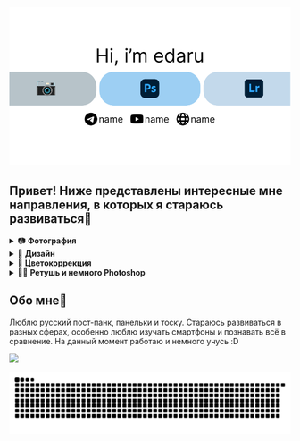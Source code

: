 ![](https://github.com/eddaru/ed_gif/blob/main/Flow%204%40512p-25fps.gif)

## Привет! Ниже представлены интересные мне направления, в которых я стараюсь развиваться👀
<div align='left' id="Фотография">
    <details>
        <summary align="left">📷 <strong>Фотография</strong></summary>
        <ul align="left">
            <img src="https://github.com/eddaru/ed_gif/blob/main/985c70c60d24e640da55fa004fbe8efb.jpg" width="200">
            <li>На данный момент пробую себя в разных направлениях, люблю советскую оптику🥸</li
        </ul>
    </details>
</div>

<div align='left' id="Дизайн">
    <details>
        <summary align="left">📱 <strong>Дизайн</strong></summary>
        <ul align="left">
            <img src="https://github.com/eddaru/eddaru/blob/main/Frame%2024.png" width="200">
            <li>Практикуюсь в создание макетов мобильных приложений, с ума схожу по material design 3😫 </li
        </ul>
    </details>
</div>

<div align='left' id="Цветокоррекция">
    <details>
        <summary align="left">🎨 <strong>Цветокоррекция</strong></summary>
        <ul align="left">
            <img src="https://github.com/eddaru/eddaru/blob/main/Figma_gDCwt2H1g0.png" width="200">
            <li>Любовь к советской оптики приводит к ползунку контраста при обработке кадра, чего уж поделать😁 </li
        </ul>
    </details>
</div>

<div align='left' id="Ретушь и немного Photoshop">
    <details>
        <summary align="left">🧖‍♀️ <strong>Ретушь и немного Photoshop</strong></summary>
        <ul align="left">
            <li>Осваиваю ретушь высокого уровня, состояющую из D&B и частотки, заодно познаю Photoshop🫡 </li
        </ul>
    </details>
</div>

## Обо мне🫵

Люблю русский пост-панк, панельки и тоску. Стараюсь развиваться в разных сферах, особенно люблю изучать смартфоны и познавать всё в сравнение. На данный момент работаю и немного учусь :D

<img src="https://avatars.dzeninfra.ru/get-zen_doc/4347415/pub_6298977faab7844ea463fbce_629898140adb4215bce07af8/scale_1200" width="400">


![](https://github.com/eddaru/eddaru/blob/output/github-contribution-grid-snake.svg)

